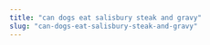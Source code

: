 ```yaml
---
title: "can dogs eat salisbury steak and gravy"
slug: "can-dogs-eat-salisbury-steak-and-gravy"
---
```


